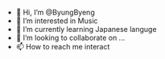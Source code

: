 - 👋 Hi, I’m @ByungByeng
- 👀 I’m interested in Music
- 🌱 I’m currently learning Japanese languge
- 💞️ I’m looking to collaborate on ...
- 📫 How to reach me interact

<!---
ByungByeng/ByungByeng is a ✨ special ✨ repository because its `README.md` (this file) appears on your GitHub profile.
You can click the Preview link to take a look at your changes.
--->

